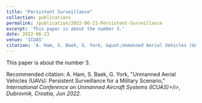 ```yaml
---
title: "Persistent Surveillance"
collection: publications
permalink: /publication/2022-06-21-Persistent-Surveillance
excerpt: 'This paper is about the number 3.'
date: 2022-06-21
venue: 'ICUAS'
citation: 'A. Ham, S. Baek, G. York, &quot;Unmanned Aerial Vehicles (UAVs): Persistent Surveillance for a Military Scenario,&quot; <i>International Conference on Unmanned Aircraft Systems (ICUAS)>/i>, Dubrovnik, Croatia, Jun 2022.'
---
```

This paper is about the number 3.

Recommended citation: A. Ham, S. Baek, G. York, "Unmanned Aerial Vehicles (UAVs): Persistent Surveillance for a Military Scenario," <i>International Conference on Unmanned Aircraft Systems (ICUAS)>/i>, Dubrovnik, Croatia, Jun 2022.